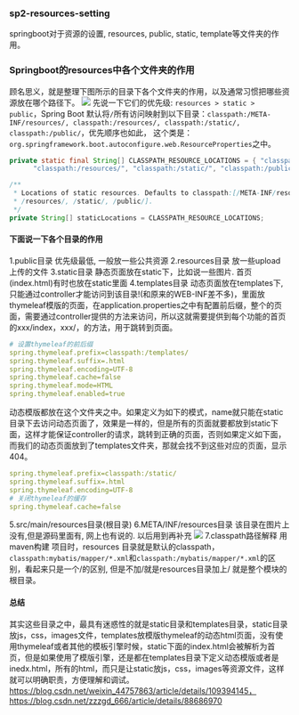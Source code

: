 ### sp2-resources-setting
springboot对于资源的设置, resources, public, static, template等文件夹的作用。


###  Springboot的resources中各个文件夹的作用
顾名思义，就是整理下图所示的目录下各个文件夹的作用，以及通常习惯把哪些资源放在哪个路径下。
![](https://i.loli.net/2021/01/16/kSy7eugXWvtVDr1.png)
先说一下它们的优先级: `resources > static > public`，Spring Boot 默认将`/`所有访问映射到以下目录：`classpath:/META-INF/resources/, classpath:/resources/, classpath:/static/, classpath:/public/`，优先顺序也如此， 这个类是：`org.springframework.boot.autoconfigure.web.ResourceProperties`之中。

```java
private static final String[] CLASSPATH_RESOURCE_LOCATIONS = { "classpath:/META-INF/resources/",
      "classpath:/resources/", "classpath:/static/", "classpath:/public/" };

/**
 * Locations of static resources. Defaults to classpath:[/META-INF/resources/,
 * /resources/, /static/, /public/].
 */
private String[] staticLocations = CLASSPATH_RESOURCE_LOCATIONS;
```



####  下面说一下各个目录的作用
1.public目录
优先级最低, 一般放一些公共资源
2.resources目录
放一些upload 上传的文件
3.static目录
静态页面放在static下，比如说一些图片. 首页(index.html)有时也放在static里面
4.templates目录
动态页面放在templates下, 只能通过controller才能访问到该目录!(和原来的WEB-INF差不多)，里面放thymeleaf模版的页面，在application.properties之中有配置前后缀，整个的页面，需要通过controller提供的方法来访问，所以这就需要提供到每个功能的首页的xxx/index，xxx/，的方法，用于跳转到页面。

```yaml
# 设置thymeleaf的前后缀
spring.thymeleaf.prefix=classpath:/templates/
spring.thymeleaf.suffix=.html
spring.thymeleaf.encoding=UTF-8
spring.thymeleaf.cache=false
spring.thymeleaf.mode=HTML
spring.thymeleaf.enabled=true
```
动态模版都放在这个文件夹之中。如果定义为如下的模式，name就只能在static目录下去访问动态页面了，效果是一样的，但是所有的页面就要都放到static下面，这样才能保证controller的请求，跳转到正确的页面，否则如果定义如下面，而我们的动态页面放到了templates文件夹，那就会找不到这些对应的页面，显示404。
```yaml
spring.thymeleaf.prefix=classpath:/static/
spring.thymeleaf.suffix=.html
spring.thymeleaf.encoding=UTF-8
# 关闭thymeleaf的缓存
spring.thymeleaf.cache=false
```
5.src/main/resources目录(根目录)
6.META/INF/resources目录
该目录在图片上没有,但是源码里面有, 网上也有说的. 以后用到再补充
![](https://i.loli.net/2021/01/16/fPc65S9xejModLO.png)
7.classpath路径解释
用maven构建 项目时，resources 目录就是默认的classpath，`classpath:mybatis/mapper/*.xml`和`classpath:/mybatis/mapper/*.xml`的区别，看起来只是一个/的区别, 但是不加/就是resources目录加上/ 就是整个模块的根目录。



####  总结
其实这些目录之中，最具有迷惑性的就是static目录和templates目录，static目录放js，css，images文件，templates放模版thymeleaf的动态html页面，没有使用thymeleaf或者其他的模板引擎时候，static下面的index.html会被解析为首页，但是如果使用了模版引擎，还是都在templates目录下定义动态模版或者是inedx.html，所有的html，而只是让static放js，css，images等资源文件，这样就可以明确职责，方便理解和调试。
https://blog.csdn.net/weixin_44757863/article/details/109394145，https://blog.csdn.net/zzzgd_666/article/details/88686970